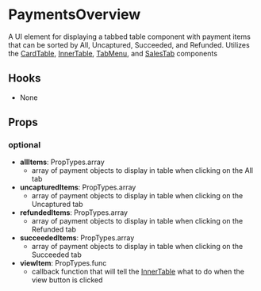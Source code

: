 # PaymentsOverview

A UI element for displaying a tabbed table component with payment items that can be sorted by All, Uncaptured, Succeeded, and Refunded. Utilizes the [CardTable](https://github.com/pay-theory/pay-theory-ui/tree/master/src/common/CardTable), [InnerTable](https://github.com/pay-theory/pay-theory-ui/tree/master/src/common/InnerTable), [TabMenu](https://github.com/pay-theory/pay-theory-ui/tree/master/src/common/TabMenu), and [SalesTab](https://github.com/pay-theory/pay-theory-ui/tree/master/src/admin/SalesTab) components

## Hooks

-   None

## Props

### optional

-   **allItems**: PropTypes.array
    -   array of payment objects to display in table when clicking on the All tab
-   **uncapturedItems**: PropTypes.array
    -   array of payment objects to display in table when clicking on the Uncaptured tab
-   **refundedItems**: PropTypes.array
    -   array of payment objects to display in table when clicking on the Refunded tab
-   **succeededItems**: PropTypes.array
    -   array of payment objects to display in table when clicking on the Succeeded tab
-   **viewItem**: PropTypes.func
    -   callback function that will tell the [InnerTable](https://github.com/pay-theory/pay-theory-ui/tree/master/src/common/InnerTable) what to do when the view button is clicked
